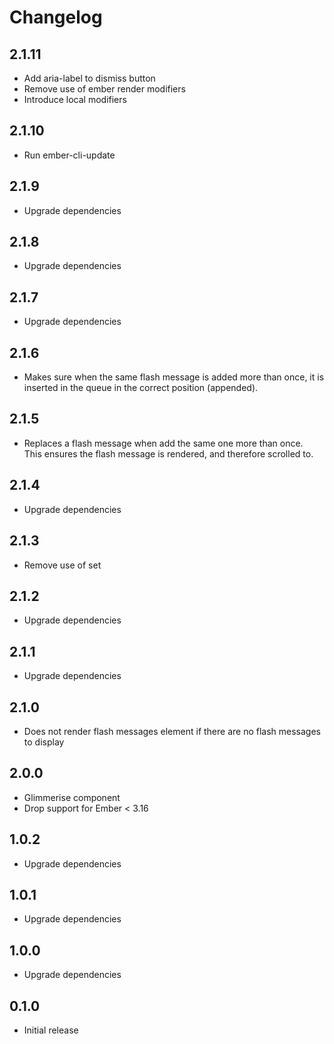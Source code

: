 # Changelog

## 2.1.11

- Add aria-label to dismiss button
- Remove use of ember render modifiers
- Introduce local modifiers

## 2.1.10

- Run ember-cli-update

## 2.1.9

- Upgrade dependencies

## 2.1.8

- Upgrade dependencies

## 2.1.7

- Upgrade dependencies

## 2.1.6

- Makes sure when the same flash message is added more than once, it is inserted
  in the queue in the correct position (appended).

## 2.1.5

- Replaces a flash message when add the same one more than once.<br>
  This ensures the flash message is rendered, and therefore scrolled to.

## 2.1.4

- Upgrade dependencies

## 2.1.3

- Remove use of set

## 2.1.2

- Upgrade dependencies

## 2.1.1

- Upgrade dependencies

## 2.1.0

- Does not render flash messages element if there are no flash messages to display

## 2.0.0

- Glimmerise component
- Drop support for Ember < 3.16

## 1.0.2

- Upgrade dependencies

## 1.0.1

- Upgrade dependencies

## 1.0.0

- Upgrade dependencies

## 0.1.0

- Initial release
